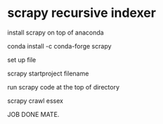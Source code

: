 # scrapy recursive indexer #

install scrapy on top of anaconda

 conda install -c conda-forge scrapy
 
set up file 
 
 scrapy startproject filename
 
run scrapy code at the top of directory

 scrapy crawl essex

JOB DONE MATE.

